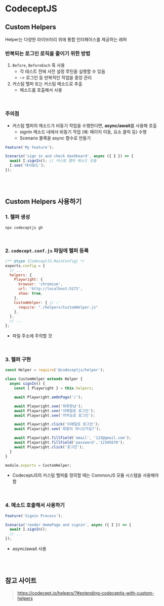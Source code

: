 # CodeceptJS 

## Custom Helpers

Helper는 다양한 라이브러리 위에 통합 인터페이스를 제공하는 래퍼  

### 반복되는 로그인 로직을 줄이기 위한 방법

1. `Before`, `BeforeEach` 훅 사용 
   * 각 테스트 전에 사전 설정 루틴을 실행할 수 있음
   * -> 로그인 등 반복적인 작업을 중앙 관리
2. 커스텀 헬퍼 또는 커스텀 메소드로 추출 
   * 메소드를 호출해서 사용  

<br>

### 주의점 

* 커스텀 헬퍼의 메소드가 비동기 작업을 수행한다면, **async/await**를 사용해 호출 
  * signIn 메소드 내에서 비동기 작업 (예: 페이지 이동, 요소 클릭 등) 수행 
  * Scenario 블록을 async 함수로 만들기

```js
Feature('My Feature');

Scenario('sign in and check dashboard', async ({ I }) => {
  await I.signIn(); // 커스텀 헬퍼 메소드 호출
  I.see('대시보드'); 
});
```

<br><br>

## Custom Helpers 사용하기

### 1. 헬퍼 생성 

```
npx codeceptjs gh
```

<br>

### 2. `codecept.conf.js` 파일에 헬퍼 등록 

```javascript
/** @type {CodeceptJS.MainConfig} */
exports.config = {
  // ...
  helpers: {
    Playwright: {
      browser: 'chromium',
      url: 'http://localhost:5173',
      show: true,
    },
    CustomHelper: { // ✅
      require: "./helpers/CustomHelper.js"
    },
  },
  // ...
};
```

* 파일 주소에 주의할 것 

<br>

### 3. 헬퍼 구현 

```javascript
const Helper = require('@codeceptjs/helper');

class CustomHelper extends Helper {
  async signIn() {
    const { Playwright } = this.helpers;

    await Playwright.amOnPage('/');

    await Playwright.see('하루한냥');
    await Playwright.see('이메일로 로그인');
    await Playwright.see('카카오로 로그인');

    await Playwright.click('이메일로 로그인');
    await Playwright.see('회원이 아니신가요?');

    await Playwright.fillField('email', '123@gmail.com');
    await Playwright.fillField('password','12345678');
    await Playwright.click('로그인');
  }
}

module.exports = CustomHelper;
```

* CodeceptJS의 커스텀 헬퍼를 정의할 때는 CommonJS 모듈 시스템을 사용해야 함

<br>

### 4. 메소드 호출해서 사용하기 

```js
Feature('Signin Process');

Scenario('render HomePage and signin', async ({ I }) => {
  await I.signIn();
  // ...
});
```

* async/await 사용

<br><br>

## 참고 사이트 

> https://codecept.io/helpers/?#extending-codeceptjs-with-custom-helpers
